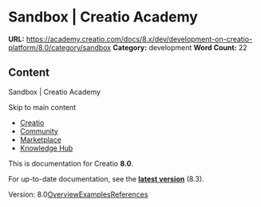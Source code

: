 # Sandbox | Creatio Academy

**URL:**
https://academy.creatio.com/docs/8.x/dev/development-on-creatio-platform/8.0/category/sandbox
**Category:** development **Word Count:** 22

## Content

Sandbox | Creatio Academy

Skip to main content

- [Creatio](https://www.creatio.com/)
- [Community](https://community.creatio.com/)
- [Marketplace](https://marketplace.creatio.com/)
- [Knowledge Hub](https://knowledge-hub.creatio.com/)

This is documentation for Creatio **8.0**.

For up-to-date documentation, see the
**[latest version](/docs/8.x/dev/development-on-creatio-platform/getting-started/development-recommendations)**
(8.3).

Version:
8.0[Overview](/docs/8.x/dev/development-on-creatio-platform/8.0/front-end-development/classic-ui/sandbox/overview)[Examples](/docs/8.x/dev/development-on-creatio-platform/8.0/sandbox-examples)[References](/docs/8.x/dev/development-on-creatio-platform/8.0/sandbox-references)

